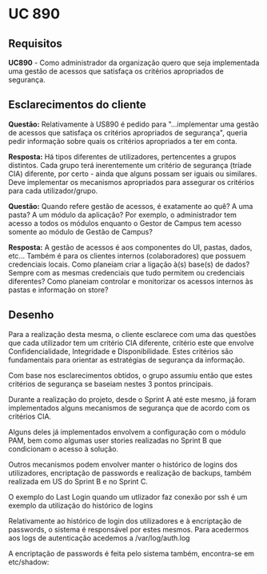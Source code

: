 # UC 890

## Requisitos

**UC890** - Como administrador da organização quero que seja implementada uma gestão de acessos que satisfaça os critérios apropriados de segurança.

## Esclarecimentos do cliente

**Questão:** Relativamente à US890 é pedido para "...implementar uma gestão de acessos que satisfaça os critérios apropriados de segurança", queria pedir informação sobre quais os critérios apropriados a ter em conta.

**Resposta:** Há tipos diferentes de utilizadores, pertencentes a grupos distintos. Cada grupo terá inerentemente um critério de segurança (tríade CIA) diferente, por certo - ainda que alguns possam ser iguais ou similares.
Deve implementar os mecanismos apropriados para assegurar os critérios para cada utilizador/grupo.

**Questão:** Quando refere gestão de acessos, é exatamente ao quê? A uma pasta? A um módulo da aplicação? Por exemplo, o administrador tem acesso a todos os módulos enquanto o Gestor de Campus tem acesso somente ao módulo de Gestão de Campus?

**Resposta:** A gestão de acessos é aos componentes do UI, pastas, dados, etc... Também é para os clientes internos (colaboradores) que possuem credenciais locais.
Como planeiam criar a ligação à(s) base(s) de dados? Sempre com as mesmas credenciais que tudo permitem ou credenciais diferentes? Como planeiam controlar e monitorizar os acessos internos às pastas e informação on store?

## Desenho

Para a realização desta mesma, o cliente esclarece com uma das questões que cada utilizador tem um critério CIA diferente, critério este que envolve Confidencialidade, Integridade e Disponibilidade. Estes critérios são fundamentais para orientar as estratégias de segurança da informação.

Com base nos esclarecimentos obtidos, o grupo assumiu então que estes critérios de segurança se baseiam nestes 3 pontos principais.

Durante a realização do projeto, desde o Sprint A até este mesmo, já foram implementados alguns mecanismos de segurança que de acordo com os critérios CIA.

Alguns deles já implementados envolvem a configuração com o módulo PAM, bem como algumas user stories realizadas no Sprint B que condicionam o acesso à solução.

Outros mecanismos podem envolver manter o histórico de logins dos utilizadores, encriptação de passwords e realização de backups, também realizada em US do Sprint B e no Sprint C.

O exemplo do Last Login quando um utlizador faz conexão por ssh é um exemplo da utilização do histórico de logins
 
Relativamente ao histórico de login dos utilizadores e à encriptação de passwords, o sistema é responsável por estes mesmos.
Para acedermos aos logs de autenticação acedemos a /var/log/auth.log
 
A encriptação de passwords é feita pelo sistema também, encontra-se em etc/shadow: